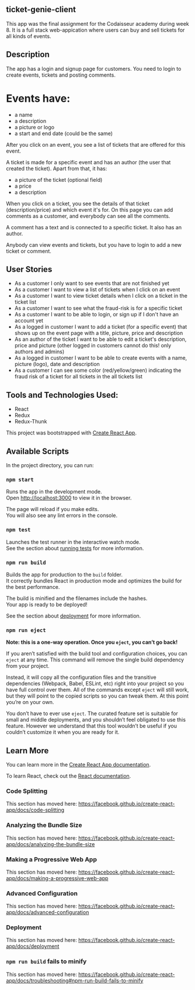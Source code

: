 ## ticket-genie-client 
This app was the final assignment for the Codaisseur academy during week 8. It is a full stack web-appication where users can buy and sell tickets for all kinds of events.

## Description 
The app has a login and signup page for customers. You need to login to create events, tickets and posting comments.

# Events have:
- a name
- a description
- a picture or logo
- a start and end date (could be the same)

After you click on an event, you see a list of tickets that are offered for this event.

A ticket is made for a specific event and has an author (the user that created the ticket). Apart from that, it has:

- a picture of the ticket (optional field)
- a price
- a description

When you click on a ticket, you see the details of that ticket (description/price) and which event it's for. On this page you can add comments as a customer, and everybody can see all the comments.

A comment has a text and is connected to a specific ticket. It also has an author.

Anybody can view events and tickets, but you have to login to add a new ticket or comment.

## User Stories 
- As a customer I only want to see events that are not finished yet
- As a customer I want to view a list of tickets when I click on an event
- As a customer I want to view ticket details when I click on a ticket in the ticket list
- As a customer I want to see what the fraud-risk is for a specific ticket
- As a customer I want to be able to login, or sign up if I don't have an account yet
- As a logged in customer I want to add a ticket (for a specific event) that shows up on the event page with a title, picture, price and description
- As an author of the ticket I want to be able to edit a ticket's description, price and picture (other logged in customers cannot do this! only authors and admins)
- As a logged in customer I want to be able to create events with a name, picture (logo), date and description
- As a customer I can see some color (red/yellow/green) indicating the fraud risk of a ticket for all tickets in the all tickets list


## Tools and Technologies Used:
- React 
- Redux 
- Redux-Thunk 

This project was bootstrapped with [Create React App](https://github.com/facebook/create-react-app).

## Available Scripts

In the project directory, you can run:

### `npm start`

Runs the app in the development mode.<br>
Open [http://localhost:3000](http://localhost:3000) to view it in the browser.

The page will reload if you make edits.<br>
You will also see any lint errors in the console.

### `npm test`

Launches the test runner in the interactive watch mode.<br>
See the section about [running tests](https://facebook.github.io/create-react-app/docs/running-tests) for more information.

### `npm run build`

Builds the app for production to the `build` folder.<br>
It correctly bundles React in production mode and optimizes the build for the best performance.

The build is minified and the filenames include the hashes.<br>
Your app is ready to be deployed!

See the section about [deployment](https://facebook.github.io/create-react-app/docs/deployment) for more information.

### `npm run eject`

**Note: this is a one-way operation. Once you `eject`, you can’t go back!**

If you aren’t satisfied with the build tool and configuration choices, you can `eject` at any time. This command will remove the single build dependency from your project.

Instead, it will copy all the configuration files and the transitive dependencies (Webpack, Babel, ESLint, etc) right into your project so you have full control over them. All of the commands except `eject` will still work, but they will point to the copied scripts so you can tweak them. At this point you’re on your own.

You don’t have to ever use `eject`. The curated feature set is suitable for small and middle deployments, and you shouldn’t feel obligated to use this feature. However we understand that this tool wouldn’t be useful if you couldn’t customize it when you are ready for it.

## Learn More

You can learn more in the [Create React App documentation](https://facebook.github.io/create-react-app/docs/getting-started).

To learn React, check out the [React documentation](https://reactjs.org/).

### Code Splitting

This section has moved here: https://facebook.github.io/create-react-app/docs/code-splitting

### Analyzing the Bundle Size

This section has moved here: https://facebook.github.io/create-react-app/docs/analyzing-the-bundle-size

### Making a Progressive Web App

This section has moved here: https://facebook.github.io/create-react-app/docs/making-a-progressive-web-app

### Advanced Configuration

This section has moved here: https://facebook.github.io/create-react-app/docs/advanced-configuration

### Deployment

This section has moved here: https://facebook.github.io/create-react-app/docs/deployment

### `npm run build` fails to minify

This section has moved here: https://facebook.github.io/create-react-app/docs/troubleshooting#npm-run-build-fails-to-minify

